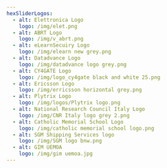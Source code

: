 ```yaml
---
hexSliderLogos:
  - alt: Elettronica Logo
    logo: /img/elet.png
  - alt: ABRT Logo
    logo: /img/v_abrt.png
  - alt: eLearnSecuiry Logo
    logo: /img/elearn new grey.png
  - alt: Datadvance Logo
    logo: /img/datadvance logo grey.png
  - alt: CY4GATE Logo
    logo: /img/logo_cy4gate black and white 25.png
  - alt: Ericsson Logo
    logo: /img/erricsson horizontal grey.png
  - alt: Plytrix Logo
    logo: /img/logos/Plytrix logo.png
  - alt: National Research Council Italy Logo
    logo: /img/CNR Italy logo grey 2.png
  - alt: Catholic Memorial School Logo
    logo: /img/catholic memorial school logo.png
  - alt: SGM Shipping Services logo
    logo: /img/SGM logo bnw.png
  - alt: GIM UEMOA
    logo: /img/gim uemoa.jpg 
---
```


